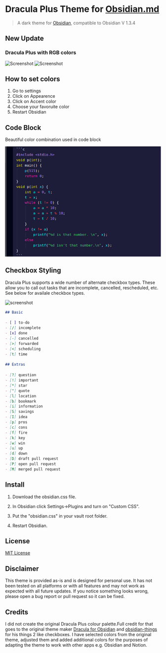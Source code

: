 # Dracula Plus Theme for [Obsidian.md](https://obsidian.md)

> A dark theme for [Obsidian](https://obisidian.md), compatible to Obsidian V 1.3.4

## New Update

### Dracula Plus with RGB colors

![Screenshot](./demo1.png)
![Screenshot](./rgb.png)

## How to set colors

1. Go to settings
2. Click on Appearence
3. Click on Accent color
4. Choose your favoruite color
5. Restart Obsidian

## Code Block

Beautiful color combination used in code block

![screenshot](./code.png)

## Checkbox Styling

Dracula Plus supports a wide number of alternate checkbox types. These allow you to call out tasks that are incomplete, cancelled, rescheduled, etc. See below for availale checkbox types.

![screenshot](./checkbox_list.png)

```markdown
## Basic

- [ ] to-do
- [/] incomplete
- [x] done
- [-] cancelled
- [>] forwarded
- [<] scheduling
- [t] time

## Extras

- [?] question
- [!] important
- [*] star
- ["] quote
- [l] location
- [b] bookmark
- [i] information
- [S] savings
- [I] idea
- [p] pros
- [c] cons
- [f] fire
- [k] key
- [w] win
- [u] up
- [d] down
- [D] draft pull request
- [P] open pull request
- [M] merged pull request
```

## Install

1. Download the obsidian.css file.

2. In Obsidian click Settings->Plugins and turn on "Custom CSS".

3. Put the "obsidian.css" in your vault root folder.

4. Restart Obsidian.

## License

[MIT License](./LICENSE)

## Disclaimer

This theme is provided as-is and is designed for personal use. It has not
been tested on all platforms or with all features and may not work as expected
with all future updates. If you notice something looks wrong, please open a bug
report or pull request so it can be fixed.

## Credits

I did not create the original Dracula Plus colour palette.Full credit for that
goes to the original theme maker [Dracula for Obsidian](https://github.com/jarodise/Dracula-for-Obsidian.md) and [obsidian-things](https://github.com/colineckert/obsidian-things) for his things 2 like checkboxes.
I have selected colors from the original theme, adjusted them and added additional colors for the purposes of adapting the theme to work with other apps e.g. Obsidian and Notion.
